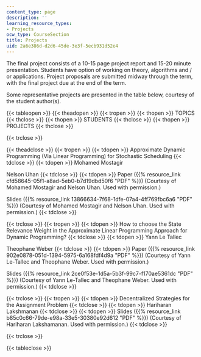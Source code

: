 ```yaml
---
content_type: page
description: ''
learning_resource_types:
- Projects
ocw_type: CourseSection
title: Projects
uid: 2a6e386d-d2d6-45de-3e3f-5ecb931d52e4
---
```


The final project consists of a 10-15 page project report and 15-20 minute presentation. Students have option of working on theory, algorithms and / or applications. Project proposals are submitted midway through the term, with the final project due at the end of the term.

Some representative projects are presented in the table below, courtesy of the student author(s).

{{< tableopen >}}
{{< theadopen >}}
{{< tropen >}}
{{< thopen >}}
TOPICS
{{< thclose >}}
{{< thopen >}}
STUDENTS
{{< thclose >}}
{{< thopen >}}
PROJECTS
{{< thclose >}}

{{< trclose >}}

{{< theadclose >}}
{{< tropen >}}
{{< tdopen >}}
Approximate Dynamic Programming (Via Linear Programming) for Stochastic Scheduling
{{< tdclose >}}
{{< tdopen >}}
Mohamed Mostagir  
  
Nelson Uhan
{{< tdclose >}}
{{< tdopen >}}
Paper ({{% resource_link cfd58645-05f1-a8ad-5eb0-b7d19dbd50f6 "PDF" %}}) (Courtesy of Mohamed Mostagir and Nelson Uhan. Used with permission.)  
  
Slides ({{% resource_link 13866634-7f68-1dfe-07a4-4ff769fbc6a6 "PDF" %}}) (Courtesy of Mohamed Mostagir and Nelson Uhan. Used with permission.)
{{< tdclose >}}

{{< trclose >}}
{{< tropen >}}
{{< tdopen >}}
How to choose the State Relevance Weight in the Approximate Linear Programming Approach for Dynamic Programming?
{{< tdclose >}}
{{< tdopen >}}
Yann Le Tallec  
  
Theophane Weber
{{< tdclose >}}
{{< tdopen >}}
Paper ({{% resource_link 902e0878-051d-1394-5975-6a168fdf4d9a "PDF" %}}) (Courtesy of Yann Le-Tallec and Theophane Weber. Used with permission.)  
  
Slides ({{% resource_link 2ce0f53e-1d5a-5b3f-99c7-f170ae5361dc "PDF" %}}) (Courtesy of Yann Le-Tallec and Theophane Weber. Used with permission.)
{{< tdclose >}}

{{< trclose >}}
{{< tropen >}}
{{< tdopen >}}
Decentralized Strategies for the Assignment Problem
{{< tdclose >}}
{{< tdopen >}}
Hariharan Lakshmanan
{{< tdclose >}}
{{< tdopen >}}
Slides ({{% resource_link b85c0c66-79de-e98a-33e5-30380e92d612 "PDF" %}}) (Courtesy of Hariharan Lakshamanan. Used with permission.)
{{< tdclose >}}

{{< trclose >}}

{{< tableclose >}}